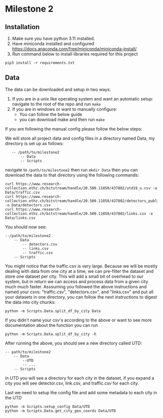 # Milestone 2

## Installation
1. Make sure you have python 3.11 installed.
2. Have miniconda installed and configured https://docs.anaconda.com/free/miniconda/miniconda-install/
3. Run command below to install libraries required for this project
```
pip3 install -r requirements.txt
```

## Data
The data can be downloaded and setup in two ways:
1. If you are in a unix like operating system and want an automatic setup:
   navigate to the root of the repo and run `make`
2. If you are in windows or want to manually configure:
    - You can follow the below guide
    - you can download make and then run `make`

If you are following the manual config please follow the below steps:

We will store all project data and config files in a directory named Data, my directory is set up as follows:

       -- /path/to/milestone2
           -- Data
           -- Scripts

navigate to `/path/to/milestone2` then run `mkdir Data` then you can download the data to that directory
using the following commands:

```
curl https://www.research-collection.ethz.ch/bitstream/handle/20.500.11850/437802/utd19_u.csv -o Data/traffic.csv
curl https://www.research-collection.ethz.ch/bitstream/handle/20.500.11850/437802/detectors_public.csv -o Data/detectors.csv
curl https://www.research-collection.ethz.ch/bitstream/handle/20.500.11850/437802/links.csv -o Data/links.csv
```
You should now see:
    
    --/path/to/milestone2
        -- Data
            -- detectors.csv
            -- links.csv
            -- traffic.csv
        -- Scripts

You might notice that the traffic.csv is very large.
Because we will be mostly dealing with data from one city at a time, we can pre-filter the dataset and store one dataset per 
city. This will add a small bit of overhead to our system, but in return we can access and process data from a given city
much much faster. Asssuming you followed the above instructions and named your csvs: "traffic.csv", "detectors.csv", 
and "links.csv" and put all your datasets in one directory, you can follow the next instructions to digest the data into
city chunks:

```
python -m Scripts.Data.split_df_by_city Data
```

If you didn't name your csv's according to the above or want to see more documentation about the function you can run
```
python -m Scripts.Data.split_df_by_city -h
```

After running the above, you should see a new directory called UTD:

    -- path/to/milestone2
        -- Data
            --UTD
            -- ...
        -- Scripts

in UTD you will see a directory for each city in the dataset, if you expand a city you will see 
detector.csv, link.csv, and traffic.csv for each city.

Last we need to setup the config file and add some metadata to each city in the UTD
```
python -m Scripts.setup_config Data/UTD
python -m Scripts.Data.get_city_geo_coords Data/UTD
```
